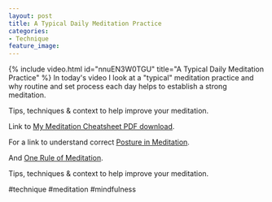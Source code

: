 ```yaml
---
layout: post
title: A Typical Daily Meditation Practice
categories:
- Technique
feature_image: 
---
```


{% include video.html id="nnuEN3W0TGU" title="A Typical Daily Meditation Practice" %}
In today's video I look at a "typical" meditation practice and why routine and set process each day helps to establish a strong meditation.

Tips, techniques & context to help improve your meditation. 

Link to [My Meditation Cheatsheet PDF download](https://petertwigg.com/documents/my_meditation_cheatsheet.pdf).

For a link to understand correct [Posture in Meditation](https://petertwigg.com/tips/2022/07/13/posture-in-meditation/).

And [One Rule of Meditation](https://petertwigg.com/tips/2022/07/11/one-rule-of-meditation/).

Tips, techniques & context to help improve your meditation. 

#technique #meditation #mindfulness 
